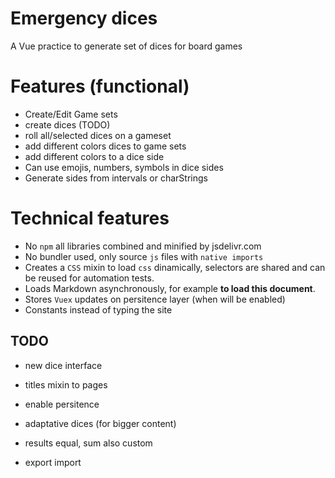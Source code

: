 # Emergency dices
A Vue practice to generate set of dices for board games

# Features (functional)
 * Create/Edit Game sets
 * create dices (TODO)
 * roll all/selected dices on a gameset
 * add different colors dices to game sets
 * add different colors to a dice side
 * Can use emojis, numbers, symbols in dice sides
 * Generate sides from intervals or charStrings

# Technical features

 * No `npm` all libraries combined and minified by  jsdelivr.com
 * No bundler used, only source `js` files with `native imports`
 * Creates a `CSS` mixin to load `css` dinamically, selectors are shared and can be reused for automation tests.
 * Loads Markdown asynchronously, for example **to load this document**.
 * Stores `Vuex` updates on persitence layer (when will be enabled)
 * Constants instead of typing the site

## TODO

* new dice interface
* titles mixin to pages
* enable persitence

* adaptative dices (for bigger content)
* results equal, sum also custom
* export import
